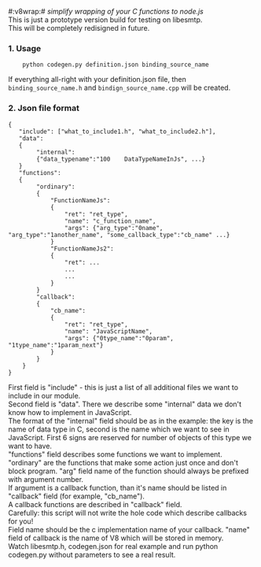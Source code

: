 #:v8wrap:#
_simplify wrapping of your C functions to node.js_  
This is just a prototype version build for testing on libesmtp.  
This will be completely redisigned in future.  

### 1. Usage
        python codegen.py definition.json binding_source_name  
If everything all-right with your definition.json file, then `binding_source_name.h` and `bindign_source_name.cpp` will be created.

### 2. Json file format
    {  
       "include": ["what_to_include1.h", "what_to_include2.h"],  
       "data":  
       {  
            "internal":  
            {"data_typename":"100    DataTypeNameInJs", ...}  
       }  
       "functions":  
       {  
            "ordinary":  
            {  
                "FunctionNameJs":  
                {  
                    "ret": "ret_type",  
                    "name": "c_function_name",  
                    "args": {"arg_type":"0name", "arg_type":"1another_name", "some_callback_type":"cb_name" ...}  
                }  
                "FunctionNameJs2":  
                {  
                    "ret": ...  
                    ...  
                    ...  
                }  
            }  
            "callback":  
            {  
                "cb_name":  
                {  
                    "ret": "ret_type",  
                    "name": "JavaScriptName",  
                    "args": {"0type_name":"0param", "1type_name":"1param_next"}  
                }  
            }  
        }  
    }  
First field is "include" - this is just a list of all additional files we want to include in our module.  
Second field is "data". There we describe some "internal" data we don't know how to implement in JavaScript.  
The format of the "internal" field should be as in the example: the key is the name of data type in C, second is the name which we want to see in JavaScript. First 6 signs are reserved for number of objects of this type we want to have.  
"functions" field describes some functions we want to implement.  
"ordinary" are the functions that make some action just once and don't block program. "arg" field name of the function should always be prefixed with argument number.  
If argument is a callback function, than it's name should be listed in "callback" field (for example, "cb_name").  
A callback functions are described in "callback" field.  
Carefully: this script will not write the hole code which describe callbacks for you!  
Field name should be the c implementation name of your callback. "name" field of callback is the name of V8<Function> which will be stored in memory.  
Watch libesmtp.h, codegen.json for real example and run python codegen.py without parameters to see a real result.  
